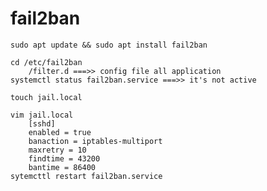 # fail2ban
    sudo apt update && sudo apt install fail2ban
    
    cd /etc/fail2ban
        /filter.d ===>> config file all application
    systemctl status fail2ban.service ===>> it's not active
    
    touch jail.local

    vim jail.local
        [sshd]
        enabled = true
        banaction = iptables-multiport
        maxretry = 10
        findtime = 43200
        bantime = 86400
    sytemcttl restart fail2ban.service


    
